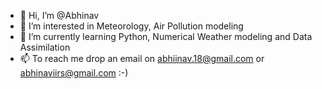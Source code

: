 - 👋 Hi, I’m @Abhinav
- 👀 I’m interested in Meteorology, Air Pollution modeling
- 🌱 I’m currently learning Python, Numerical Weather modeling and Data  Assimilation
- 📫 To reach me drop an email on abhiinav.18@gmail.com or abhinaviirs@gmail.com :-)

<!---
Abhinav-IIRS/Abhinav-IIRS is a ✨ special ✨ repository because its `README.md` (this file) appears on your GitHub profile.
You can click the Preview link to take a look at your changes.
--->
